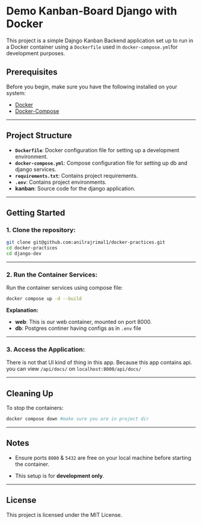 
# Demo Kanban-Board Django with Docker

This project is a simple Dajngo Kanban Backend application set up to run in a Docker container using a `Dockerfile` used in `docker-compose.yml`for development purposes.

## Prerequisites

Before you begin, make sure you have the following installed on your system:

- [Docker](https://docs.docker.com/engine/install/)
- [Docker-Compose](https://docs.docker.com/desktop/setup/install/linux/ubuntu/)
---

## Project Structure

- **`Dockerfile`**: Docker configuration file for setting up a development environment.
- **`docker-compose.yml`**: Compose configuration file for setting up db and django services.
- **`requirements.txt`**: Contains project requirements.
- **`.env`**: Contains project environments.
- **kanban**: Source code for the django application.

---

## Getting Started

### 1. Clone the repository:

```bash
git clone git@github.com:anilrajrimal1/docker-practices.git
cd docker-practices
cd django-dev
```
---

### 2. Run the Container Services:

Run the container services using compose file:

```bash
docker compose up -d --build
```

**Explanation:**
- **web**: This is our web container, mounted on port 8000.
- **db**: Postgres continer having configs as in `.env` file

---

### 3. Access the Application:

There is not that UI kind of thing in this app. Because this app contains api. you can view `/api/docs/` on `localhost:8000/api/docs/`

---


## Cleaning Up

To stop the containers:

```bash
docker compose down #make sure you are in project dir
```
---

## Notes

- Ensure ports `8000` & `5432` are free on your local machine before starting the container.

- This setup is for **development only**.

---

## License

This project is licensed under the MIT License.